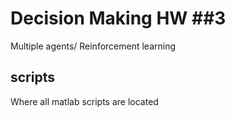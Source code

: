 # Decision Making HW ##3
Multiple agents/ Reinforcement learning
## scripts
Where all matlab scripts are located